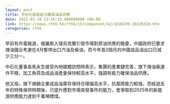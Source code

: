 ```yaml
---
layout: post
title: 中石化指有能力確保油品供應
date: 2022-03-10 13:16:33.000000000 +08:00
link: https://news.rthk.hk/rthk/ch/component/k2/1638199-20220310.htm
categories: rthk
---
```


早前有外電報道，俄羅斯入侵烏克蘭引發市場對原油供應的擔憂，中國政府已要求煉油國企考慮在4月暫停出口汽油及柴油，而今年首2個月的中國成品油出口已減少三分一。

中石化董事長馬永生接受內地媒體訪問時表示，集團的產業鏈完善，旗下煉油廠運作平穩，加工負荷及成品油產量保持較高水平，強調有能力確保油品供應。

他又指，旗下煉銷企業成品油庫存保持合理偏高水平，抗風險能力較強，而經過去年的特殊保供時期後，已提升應對市場突發事件的能力，會爭取到2025年的新能源供應能力達到千萬噸標煤。
